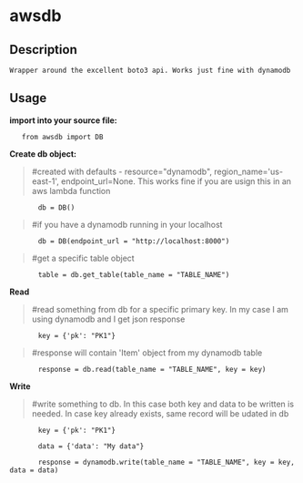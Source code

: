 # awsdb

## Description

	Wrapper around the excellent boto3 api. Works just fine with dynamodb
 
## Usage

**import into your source file:**

`	from awsdb import DB`
	
**Create db object:**

>\#created with defaults - resource="dynamodb", region_name='us-east-1', endpoint_url=None. This works fine if you are usign this in an aws lambda function

`		db = DB()`
	
>\#if you have a dynamodb running in your localhost

`		db = DB(endpoint_url = "http://localhost:8000")`
	
>\#get a specific table object

`		table = db.get_table(table_name = "TABLE_NAME")`
	
**Read**

>\#read something from db for a specific primary key. In my case I am using dynamodb and I get json response

`		key = {'pk': "PK1"}`

>\#response will contain 'Item' object from my dynamodb table

`		response = db.read(table_name = "TABLE_NAME", key = key)`
	
**Write**

>\#write something to db. In this case both key and data to be written is needed. In case key already exists, same record will be udated in db

`		key = {'pk': "PK1"}`

`		data = {'data': "My data"}`

`		response = dynamodb.write(table_name = "TABLE_NAME", key = key, data = data)`
